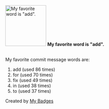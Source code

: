 <img src="https://my-badges.github.io/my-badges/favorite-word.png" alt="My favorite word is &quot;add&quot;." title="My favorite word is &quot;add&quot;." width="128">
<strong>My favorite word is &quot;add&quot;.</strong>
<br><br>

My favorite commit message words are:

1. add (used 86 times)
2. for (used 70 times)
3. fix (used 49 times)
4. in (used 38 times)
5. to (used 37 times)


Created by <a href="https://github.com/my-badges/my-badges">My Badges</a>